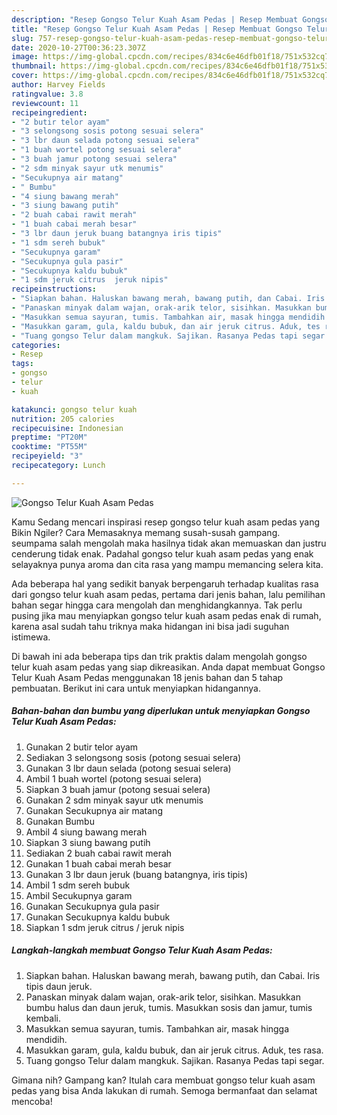 ```yaml
---
description: "Resep Gongso Telur Kuah Asam Pedas | Resep Membuat Gongso Telur Kuah Asam Pedas Yang Mudah Dan Praktis"
title: "Resep Gongso Telur Kuah Asam Pedas | Resep Membuat Gongso Telur Kuah Asam Pedas Yang Mudah Dan Praktis"
slug: 757-resep-gongso-telur-kuah-asam-pedas-resep-membuat-gongso-telur-kuah-asam-pedas-yang-mudah-dan-praktis
date: 2020-10-27T00:36:23.307Z
image: https://img-global.cpcdn.com/recipes/834c6e46dfb01f18/751x532cq70/gongso-telur-kuah-asam-pedas-foto-resep-utama.jpg
thumbnail: https://img-global.cpcdn.com/recipes/834c6e46dfb01f18/751x532cq70/gongso-telur-kuah-asam-pedas-foto-resep-utama.jpg
cover: https://img-global.cpcdn.com/recipes/834c6e46dfb01f18/751x532cq70/gongso-telur-kuah-asam-pedas-foto-resep-utama.jpg
author: Harvey Fields
ratingvalue: 3.8
reviewcount: 11
recipeingredient:
- "2 butir telor ayam"
- "3 selongsong sosis potong sesuai selera"
- "3 lbr daun selada potong sesuai selera"
- "1 buah wortel potong sesuai selera"
- "3 buah jamur potong sesuai selera"
- "2 sdm minyak sayur utk menumis"
- "Secukupnya air matang"
- " Bumbu"
- "4 siung bawang merah"
- "3 siung bawang putih"
- "2 buah cabai rawit merah"
- "1 buah cabai merah besar"
- "3 lbr daun jeruk buang batangnya iris tipis"
- "1 sdm sereh bubuk"
- "Secukupnya garam"
- "Secukupnya gula pasir"
- "Secukupnya kaldu bubuk"
- "1 sdm jeruk citrus  jeruk nipis"
recipeinstructions:
- "Siapkan bahan. Haluskan bawang merah, bawang putih, dan Cabai. Iris tipis daun jeruk."
- "Panaskan minyak dalam wajan, orak-arik telor, sisihkan. Masukkan bumbu halus dan daun jeruk, tumis. Masukkan sosis dan jamur, tumis kembali."
- "Masukkan semua sayuran, tumis. Tambahkan air, masak hingga mendidih."
- "Masukkan garam, gula, kaldu bubuk, dan air jeruk citrus. Aduk, tes rasa."
- "Tuang gongso Telur dalam mangkuk. Sajikan. Rasanya Pedas tapi segar."
categories:
- Resep
tags:
- gongso
- telur
- kuah

katakunci: gongso telur kuah 
nutrition: 205 calories
recipecuisine: Indonesian
preptime: "PT20M"
cooktime: "PT55M"
recipeyield: "3"
recipecategory: Lunch

---
```



![Gongso Telur Kuah Asam Pedas](https://img-global.cpcdn.com/recipes/834c6e46dfb01f18/751x532cq70/gongso-telur-kuah-asam-pedas-foto-resep-utama.jpg)

Kamu Sedang mencari inspirasi resep gongso telur kuah asam pedas yang Bikin Ngiler? Cara Memasaknya memang susah-susah gampang. seumpama salah mengolah maka hasilnya tidak akan memuaskan dan justru cenderung tidak enak. Padahal gongso telur kuah asam pedas yang enak selayaknya punya aroma dan cita rasa yang mampu memancing selera kita.



Ada beberapa hal yang sedikit banyak berpengaruh terhadap kualitas rasa dari gongso telur kuah asam pedas, pertama dari jenis bahan, lalu pemilihan bahan segar hingga cara mengolah dan menghidangkannya. Tak perlu pusing jika mau menyiapkan gongso telur kuah asam pedas enak di rumah, karena asal sudah tahu triknya maka hidangan ini bisa jadi suguhan istimewa.


Di bawah ini ada beberapa tips dan trik praktis dalam mengolah gongso telur kuah asam pedas yang siap dikreasikan. Anda dapat membuat Gongso Telur Kuah Asam Pedas menggunakan 18 jenis bahan dan 5 tahap pembuatan. Berikut ini cara untuk menyiapkan hidangannya.

<!--inarticleads1-->

##### Bahan-bahan dan bumbu yang diperlukan untuk menyiapkan Gongso Telur Kuah Asam Pedas:

1. Gunakan 2 butir telor ayam
1. Sediakan 3 selongsong sosis (potong sesuai selera)
1. Gunakan 3 lbr daun selada (potong sesuai selera)
1. Ambil 1 buah wortel (potong sesuai selera)
1. Siapkan 3 buah jamur (potong sesuai selera)
1. Gunakan 2 sdm minyak sayur utk menumis
1. Gunakan Secukupnya air matang
1. Gunakan  Bumbu
1. Ambil 4 siung bawang merah
1. Siapkan 3 siung bawang putih
1. Sediakan 2 buah cabai rawit merah
1. Gunakan 1 buah cabai merah besar
1. Gunakan 3 lbr daun jeruk (buang batangnya, iris tipis)
1. Ambil 1 sdm sereh bubuk
1. Ambil Secukupnya garam
1. Gunakan Secukupnya gula pasir
1. Gunakan Secukupnya kaldu bubuk
1. Siapkan 1 sdm jeruk citrus / jeruk nipis




<!--inarticleads2-->

##### Langkah-langkah membuat Gongso Telur Kuah Asam Pedas:

1. Siapkan bahan. Haluskan bawang merah, bawang putih, dan Cabai. Iris tipis daun jeruk.
1. Panaskan minyak dalam wajan, orak-arik telor, sisihkan. Masukkan bumbu halus dan daun jeruk, tumis. Masukkan sosis dan jamur, tumis kembali.
1. Masukkan semua sayuran, tumis. Tambahkan air, masak hingga mendidih.
1. Masukkan garam, gula, kaldu bubuk, dan air jeruk citrus. Aduk, tes rasa.
1. Tuang gongso Telur dalam mangkuk. Sajikan. Rasanya Pedas tapi segar.




Gimana nih? Gampang kan? Itulah cara membuat gongso telur kuah asam pedas yang bisa Anda lakukan di rumah. Semoga bermanfaat dan selamat mencoba!
